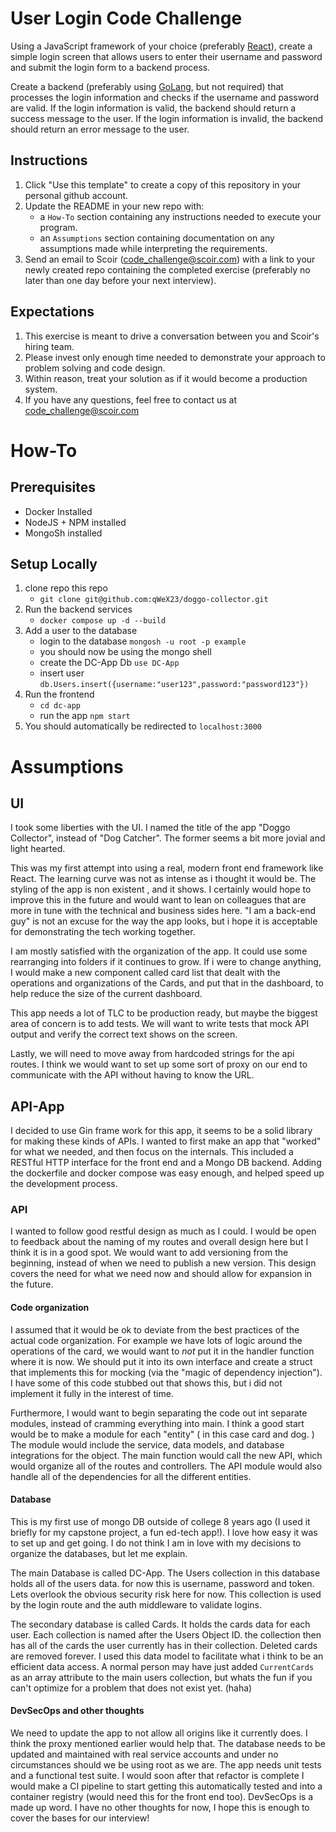 # User Login Code Challenge

Using a JavaScript framework of your choice (preferably [React](https://reactjs.org/)), create a simple login screen that allows users to enter their username and password and submit the login form to a backend process.

Create a backend (preferably using [GoLang](https://go.dev/), but not required) that processes the login information and checks if the username and password are valid. If the login information is valid, the backend should return a success message to the user. If the login information is invalid, the backend should return an error message to the user.


## Instructions
1. Click "Use this template" to create a copy of this repository in your personal github account.  
1. Update the README in your new repo with:
    * a `How-To` section containing any instructions needed to execute your program.
    * an `Assumptions` section containing documentation on any assumptions made while interpreting the requirements.
1. Send an email to Scoir (code_challenge@scoir.com) with a link to your newly created repo containing the completed exercise (preferably no later than one day before your next interview).

## Expectations
1. This exercise is meant to drive a conversation between you and Scoir's hiring team.  
1. Please invest only enough time needed to demonstrate your approach to problem solving and code design.  
1. Within reason, treat your solution as if it would become a production system.
1. If you have any questions, feel free to contact us at code_challenge@scoir.com

# How-To

## Prerequisites 
- Docker Installed
- NodeJS + NPM installed
- MongoSh installed

## Setup Locally 
1. clone repo this repo
    - `git clone git@github.com:qWeX23/doggo-collector.git`
1. Run the backend services
    - `docker compose up -d --build`
1. Add a user to the database 
    - login to the database `mongosh -u root -p example`    
    - you should now be using the mongo shell
    - create the DC-App Db `use DC-App`
    - insert user `db.Users.insert({username:"user123",password:"password123"})`
1. Run the frontend 
    - `cd dc-app`
    - run the app `npm start`
1. You should automatically be redirected to `localhost:3000`


# Assumptions

## UI 
I took some liberties with the UI. I named the title of the app "Doggo Collector", instead of "Dog Catcher". The former seems a bit more jovial and light hearted. 

This was my first attempt into using a real, modern front end framework like React.  The learning curve was not as intense as i thought it would be. The styling of the app is non existent , and it shows. I certainly would hope to improve this in the future and would want to lean on colleagues that are more in tune with the technical and business sides here. "I am a back-end guy" is not an excuse for the way the app looks, but i hope it is acceptable for demonstrating the tech working together.

I am mostly satisfied with the organization of the app. It could use some rearranging into folders if it continues to grow. If i were to change anything, I would make a new component called card list that dealt with the operations and organizations of the Cards, and put that in the dashboard, to help reduce the size of the current dashboard. 

This app needs a lot of TLC to be production ready, but maybe the biggest area of concern is to add tests. We will want to write tests that mock API output and verify the correct text shows on the screen. 

Lastly, we will need to move away from hardcoded strings for the api routes. I think we would want to set up some sort of proxy on our end to communicate with the API without having to know the URL.

## API-App

I decided to use Gin frame work for this app, it seems to be a solid library for making these kinds of APIs. I wanted to first make an app that "worked" for what we needed, and then focus on the internals. This included a RESTful HTTP interface for the front end and a Mongo DB backend. Adding the dockerfile and docker compose was easy enough, and helped speed up the development process. 

### API

I wanted to follow good restful design as much as I could. I would be open to feedback about the naming of my routes and overall design here but I think it is in a good spot. We would want to add versioning from the beginning, instead of when we need to publish a new version. This design covers the need for what we need now and should allow for expansion in the future. 

#### Code organization

I assumed that it would be ok to deviate from the best practices of the actual code organization. For example we have lots of logic around the operations of the card, we would want to _not_ put it in the handler function where it is now. We should put it into its own interface and create a struct that implements this for mocking (via the "magic of dependency injection"). I have some of this code stubbed out that shows this, but i did not implement it fully in the interest of time. 

Furthermore, I would want to begin separating the code out int separate modules, instead of cramming everything into main. I think a good start would be to make a module for each "entity" ( in this case card and dog. ) The module would include the service, data models, and database integrations for the object. The main function would call the new API, which would organize all of the routes and controllers. The API module would also handle all of the dependencies for all the different entities. 

#### Database

This is my first use of mongo DB outside of college 8 years ago (I used it briefly for my capstone project, a fun ed-tech app!). I love how easy it was to set up and get going. I do not think I am in love with my decisions to organize the databases, but let me explain. 

The main Database is called DC-App. The Users collection in this database holds all of the users data. for now this is username, password and token. Lets overlook the obvious security risk here for now. This collection is used by the login route and the auth middleware to validate logins. 

The secondary database is called Cards. It holds the cards data for each user. Each collection is named after the Users Object ID. the collection then has all of the cards the user currently has in their collection. Deleted cards are removed forever. I used this data model to facilitate what i think to be an efficient data access. A normal person may have just added `CurrentCards` as an array attribute to the main users collection, but whats the fun if you can't optimize for a problem that does not exist yet. (haha)

#### DevSecOps and other thoughts

We need to update the app to not allow all origins like it currently does. I think the proxy mentioned earlier would help that. The database needs to be updated and maintained with real service accounts and under no circumstances should we be using root as we are. The app needs unit tests and a functional test suite. I would soon after that refactor is complete I would make a CI pipeline to start getting this automatically tested and into a container registry (would need this for the front end too). DevSecOps is a made up word. I have no other thoughts for now, I hope this is enough to cover the bases for our interview! 

